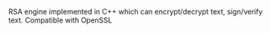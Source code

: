 RSA engine implemented in C++ which can encrypt/decrypt text, sign/verify text. Compatible with OpenSSL
